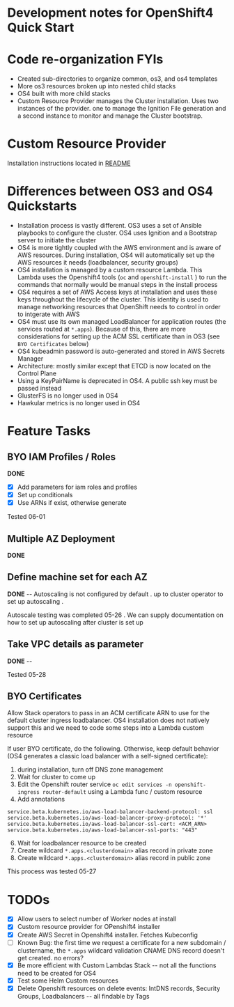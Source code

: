# Development notes for OpenShift4 Quick Start

# Code re-organization FYIs

- Created sub-directories to organize common, os3, and os4 templates
- More os3 resources broken up into nested child stacks
- OS4 built with more child stacks
- Custom Resource Provider manages the Cluster installation. Uses two instances of the provider. one to manage the
  Ignition File generation and a second instance to monitor and manage the Cluster bootstrap.

# Custom Resource Provider

Installation instructions located in [README](resource_providers/openshift-resource-provider/README.md)

# Differences between OS3 and OS4 Quickstarts

- Installation process is vastly different. OS3 uses a set of Ansible playbooks
  to configure the cluster. OS4 uses Ignition and a Bootstrap server to
  initiate the cluster
- OS4 is more tightly coupled with the AWS environment and is aware of AWS
  resources. During installation, OS4 will automatically set up the AWS
  resources it needs (loadbalancer, security groups)
- OS4 installation is managed by a custom resource Lambda. This Lambda uses the
  Openshift4 tools (`oc` and `openshift-install` ) to run the commands that
  normally would be manual steps in the install process
- OS4 requires a set of AWS Access keys at installation and uses these keys
  throughout the lifecycle of the cluster. This identity is used to manage
  networking resources that OpenShift needs to control in order to intgerate
  with AWS
- OS4 must use its own managed LoadBalancer for application routes (the
  services routed at `*.apps`). Because of this, there are more considerations
  for setting up the ACM SSL certificate than in OS3 (see `BYO Certificates`
      below)
- OS4 kubeadmin password is auto-generated and stored in AWS Secrets Manager
- Architecture: mostly similar except that ETCD is now located on the Control
  Plane
- Using a KeyPairName is deprecated in OS4. A public ssh key must be passed
  instead
- GlusterFS is no longer used in OS4
- Hawkular metrics is no longer used in OS4

# Feature Tasks

## BYO IAM Profiles / Roles

**DONE** 


- [x] Add parameters for iam roles and profiles
- [x] Set up conditionals
- [x] Use ARNs if exist, otherwise generate

Tested 06-01

## Multiple AZ Deployment

**DONE**

## Define machine set for each AZ

**DONE** -- Autoscaling is not configured by default . up to cluster operator to set up autoscaling .

Autoscale testing was completed 05-26 . We can supply documentation on how to
set up autoscaling after cluster is set up

## Take VPC details as parameter

**DONE** --

Tested 05-28

## BYO Certificates

Allow Stack operators to pass in an ACM certificate ARN to use for the default
cluster ingress loadbalancer. OS4 installation does not natively support this and we need to code some steps into a Lambda custom resource

If user BYO certificate, do the following. Otherwise, keep default behavior (OS4 generates a classic load balancer with a self-signed certificate):
1. during installation, turn off DNS zone management
2. Wait for cluster to come up
3. Edit the Openshift router service `oc edit services -n openshift-ingress router-default` using a Lambda func / custom resource
4. Add annotations
```
service.beta.kubernetes.io/aws-load-balancer-backend-protocol: ssl
service.beta.kubernetes.io/aws-load-balancer-proxy-protocol: '*'
service.beta.kubernetes.io/aws-load-balancer-ssl-cert: <ACM_ARN>
service.beta.kubernetes.io/aws-load-balancer-ssl-ports: "443"
```
6. Wait for loadbalancer resource to be created
7. Create wildcard `*.apps.<clusterdomain>` alias record in private zone
8. Create wildcard `*.apps.<clusterdomain>` alias record in public zone

This process was tested 05-27

# TODOs

- [x] Allow users to select number of Worker nodes at install
- [x] Custom resource provider for OPenshift4 installer
- [x] Create AWS Secret in Openshift4 installer. Fetches Kubeconfig
- [ ] Known Bug: the first time we request a certificate for a new subdomain /
  clustername, the `*.apps` wildcard validation CNAME DNS record doesn't get created. no errors?
- [x] Be more efficient with Custom Lambdas Stack -- not all the functions need to be created for OS4
- [x] Test some Helm Custom resources
- [x] Delete Openshift resources on delete events: IntDNS records, Security Groups, Loadbalancers -- all findable by Tags
